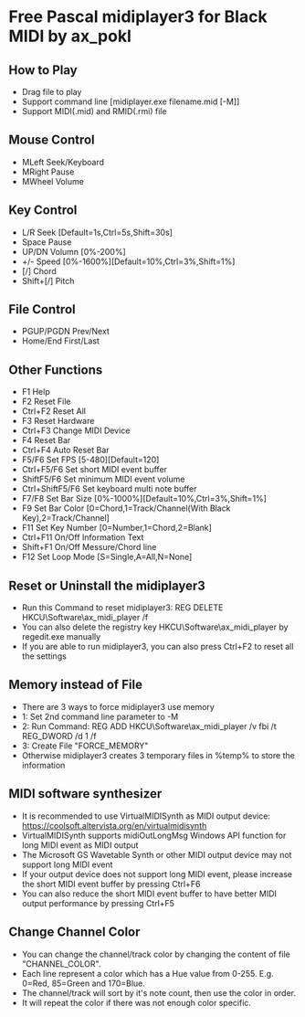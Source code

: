 Free Pascal midiplayer3 for Black MIDI by ax_pokl
=============

How to Play
-------------
* Drag file to play
* Support command line	[midiplayer.exe filename.mid [-M]]
* Support MIDI(.mid) and RMID(.rmi) file

Mouse Control
-------------
* MLeft	Seek/Keyboard
* MRight	Pause
* MWheel	Volume

Key Control
-------------
* L/R	Seek	[Default=1s,Ctrl=5s,Shift=30s]
* Space	Pause
* UP/DN	Volumn	[0%-200%]
* +/-	Speed	[0%-1600%][Default=10%,Ctrl=3%,Shift=1%]
* [/]	Chord	
* Shift+[/]	Pitch

File Control
-------------
* PGUP/PGDN	Prev/Next
* Home/End	First/Last

Other Functions
-------------
* F1	Help
* F2	Reset File
* Ctrl+F2	Reset All
* F3	Reset Hardware
* Ctrl+F3	Change MIDI Device
* F4	Reset Bar 
* Ctrl+F4	Auto Reset Bar
* F5/F6	Set FPS [5-480][Default=120]
* Ctrl+F5/F6	Set short MIDI event buffer
* ShiftF5/F6	Set minimum MIDI event volume
* Ctrl+ShiftF5/F6	Set keyboard multi note buffer
* F7/F8	Set Bar Size	[0%-1000%][Default=10%,Ctrl=3%,Shift=1%]
* F9	Set Bar Color	[0=Chord,1=Track/Channel(With Black Key),2=Track/Channel]
* F11	Set Key Number	[0=Number,1=Chord,2=Blank]
* Ctrl+F11	On/Off Information Text
* Shift+F1	On/Off Messure/Chord line
* F12	Set Loop Mode [S=Single,A=All,N=None]

Reset or Uninstall the midiplayer3
-------------
* Run this Command to reset midiplayer3: REG DELETE HKCU\Software\ax_midi_player /f
* You can also delete the registry key HKCU\Software\ax_midi_player by regedit.exe manually
* If you are able to run midiplayer3, you can also press Ctrl+F2 to reset all the settings

Memory instead of File
-------------
* There are 3 ways to force midiplayer3 use memory
* 1: Set 2nd command line parameter to -M
* 2: Run Command: REG ADD HKCU\Software\ax_midi_player /v fbi /t REG_DWORD /d 1 /f
* 3: Create File "FORCE_MEMORY"
* Otherwise midiplayer3 creates 3 temporary files in %temp% to store the information

MIDI software synthesizer
-------------
* It is recommended to use VirtualMIDISynth as MIDI output device: https://coolsoft.altervista.org/en/virtualmidisynth
* VirtualMIDISynth supports midiOutLongMsg Windows API function for long MIDI event as MIDI output
* The Microsoft GS Wavetable Synth or other MIDI output device may not support long MIDI event
* If your output device does not support long MIDI event, please increase the short MIDI event buffer by pressing Ctrl+F6
* You can also reduce the short MIDI event buffer to have better MIDI output performance by pressing Ctrl+F5

Change Channel Color
-------------
* You can change the channel/track color by changing the content of file "CHANNEL_COLOR".
* Each line represent a color which has a Hue value from 0-255. E.g. 0=Red, 85=Green and 170=Blue. 
* The channel/track will sort by it's note count, then use the color in order.
* It will repeat the color if there was not enough color specific.
